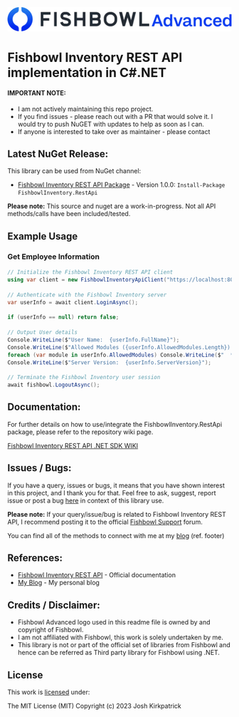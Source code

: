![Fishbowl](https://raw.githubusercontent.com/Kirkpajl/FishbowlInventory.RestApi/master/fishbowl-logo.png "Fishbowl")

# Fishbowl Inventory REST API implementation in C#.NET

#### IMPORTANT NOTE:
* I am not actively maintaining this repo project.
* If you find issues - please reach out with a PR that would solve it. I would try to push NuGET with updates to help as soon as I can.
* If anyone is interested to take over as maintainer - please contact

## Latest NuGet Release:
This library can be used from NuGet channel:

* [Fishbowl Inventory REST API Package](https://www.nuget.org/packages/FishbowlInventory.RestApi/) - Version 1.0.0: `Install-Package FishbowlInventory.RestApi`

**Please note:** This source and nuget are a work-in-progress.  Not all API methods/calls have been included/tested.

## Example Usage

### Get Employee Information

```C#
// Initialize the Fishbowl Inventory REST API client
using var client = new FishbowlInventoryApiClient("https://localhost:80", "REST API Test Client", "Tests the new REST API endpoints", 1234, "admin", "admin");

// Authenticate with the Fishbowl Inventory server
var userInfo = await client.LoginAsync();

if (userInfo == null) return false;

// Output User details
Console.WriteLine($"User Name:  {userInfo.FullName}");
Console.WriteLine($"Allowed Modules ({userInfo.AllowedModules.Length}):");
foreach (var module in userInfo.AllowedModules) Console.WriteLine($"  * {module}");
Console.WriteLine($"Server Version:  {userInfo.ServerVersion}");

// Terminate the Fishbowl Inventory user session
await fishbowl.LogoutAsync();
```

## Documentation:
For further details on how to use/integrate the FishbowlInventory.RestApi package, please refer to the repository wiki page.

[Fishbowl Inventory REST API .NET SDK WIKI](https://github.com/Kirkpajl/FishbowlInventory.RestApi/wiki)

## Issues / Bugs:
If you have a query, issues or bugs, it means that you have shown interest in this project, and I thank you for that.
Feel free to ask, suggest, report issue or post a bug [here](https://github.com/Kirkpajl/FishbowlInventory.RestApi/issues) in context of this library use.

**Please note:** If your query/issue/bug is related to Fishbowl Inventory REST API, I recommend posting it to the official [Fishbowl Support](https://help.fishbowlinventory.com/s/) forum.

You can find all of the methods to connect with me at my [blog](https://joshuakirkpatrick.com/contact) (ref. footer)

## References:

* [Fishbowl Inventory REST API](https://help.fishbowlinventory.com/s/article/Fishbowl-API) - Official documentation
* [My Blog](https://joshuakirkpatrick.com/) - My personal blog

## Credits / Disclaimer:

* Fishbowl Advanced logo used in this readme file is owned by and copyright of Fishbowl.
* I am not affiliated with Fishbowl, this work is solely undertaken by me.
* This library is not or part of the official set of libraries from Fishbowl and hence can be referred as Third party library for Fishbowl using .NET.

## License

This work is [licensed](https://github.com/Kirkpajl/FishbowlInventory.RestApi/blob/master/LICENSE) under:

The MIT License (MIT)
Copyright (c) 2023 Josh Kirkpatrick